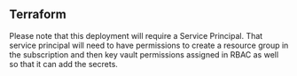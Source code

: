 ## Terraform
Please note that this deployment will require a Service Principal. That service principal will need to have permissions to create a resource group in the subscription and then key vault permissions assigned in RBAC as well so that it can add the secrets.